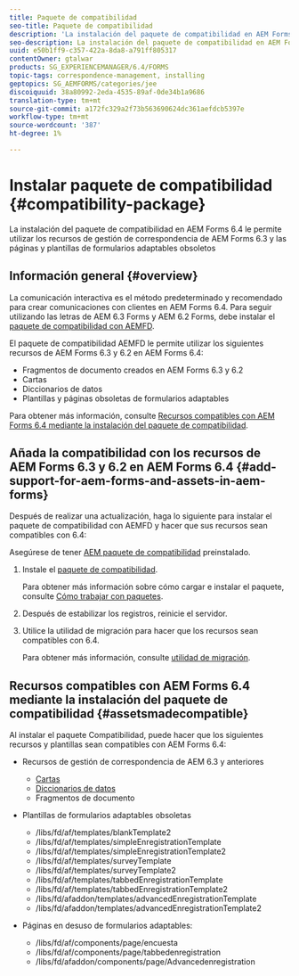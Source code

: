 ```yaml
---
title: Paquete de compatibilidad
seo-title: Paquete de compatibilidad
description: 'La instalación del paquete de compatibilidad en AEM Forms 6.4 le permite utilizar los recursos de gestión de correspondencia de AEM Forms 6.3 y las páginas y plantillas de formularios adaptables obsoletos '
seo-description: La instalación del paquete de compatibilidad en AEM Forms 6.4 le permite utilizar los recursos de gestión de correspondencia de AEM Forms 6.3 y las páginas y plantillas de formularios adaptables obsoletos
uuid: e50b1ff9-c357-422a-8da8-a791ff805317
contentOwner: gtalwar
products: SG_EXPERIENCEMANAGER/6.4/FORMS
topic-tags: correspondence-management, installing
geptopics: SG_AEMFORMS/categories/jee
discoiquuid: 38a80992-2eda-4535-89af-0de34b1a9686
translation-type: tm+mt
source-git-commit: a172fc329a2f73b563690624dc361aefdcb5397e
workflow-type: tm+mt
source-wordcount: '387'
ht-degree: 1%

---
```



# Instalar paquete de compatibilidad {#compatibility-package}

La instalación del paquete de compatibilidad en AEM Forms 6.4 le permite utilizar los recursos de gestión de correspondencia de AEM Forms 6.3 y las páginas y plantillas de formularios adaptables obsoletos

## Información general {#overview}

La comunicación interactiva es el método predeterminado y recomendado para crear comunicaciones con clientes en AEM Forms 6.4. Para seguir utilizando las letras de AEM 6.3 Forms y AEM 6.2 Forms, debe instalar el [paquete de compatibilidad con AEMFD](https://www.adobeaemcloud.com/content/marketplace/marketplaceProxy.html?packagePath=/content/companies/public/adobe/packages/cq640/fd/AEM-FORMS-6.4-COMPAT).

El paquete de compatibilidad AEMFD le permite utilizar los siguientes recursos de AEM Forms 6.3 y 6.2 en AEM Forms 6.4:

* Fragmentos de documento creados en AEM Forms 6.3 y 6.2
* Cartas
* Diccionarios de datos
* Plantillas y páginas obsoletas de formularios adaptables

Para obtener más información, consulte [Recursos compatibles con AEM Forms 6.4 mediante la instalación del paquete de compatibilidad](/help/forms/using/compatibility-package.md#assetsmadecompatible).

## Añada la compatibilidad con los recursos de AEM Forms 6.3 y 6.2 en AEM Forms 6.4 {#add-support-for-aem-forms-and-assets-in-aem-forms}

Después de realizar una actualización, haga lo siguiente para instalar el paquete de compatibilidad con AEMFD y hacer que sus recursos sean compatibles con 6.4:

Asegúrese de tener [AEM paquete de compatibilidad](/help/sites-deploying/backward-compatibility.md) preinstalado.

1. Instale el [paquete de compatibilidad](https://www.adobeaemcloud.com/content/marketplace/marketplaceProxy.html?packagePath=/content/companies/public/adobe/packages/cq640/fd/AEM-FORMS-6.4-COMPAT).

   Para obtener más información sobre cómo cargar e instalar el paquete, consulte [Cómo trabajar con paquetes](/help/sites-administering/package-manager.md).

1. Después de estabilizar los registros, reinicie el servidor.
1. Utilice la utilidad de migración para hacer que los recursos sean compatibles con 6.4.

   Para obtener más información, consulte [utilidad de migración](/help/forms/using/migration-utility.md).

## Recursos compatibles con AEM Forms 6.4 mediante la instalación del paquete de compatibilidad {#assetsmadecompatible}

Al instalar el paquete Compatibilidad, puede hacer que los siguientes recursos y plantillas sean compatibles con AEM Forms 6.4:

* Recursos de gestión de correspondencia de AEM 6.3 y anteriores

   * [Cartas](/help/forms/using/create-letter.md)
   * [Diccionarios de datos](/help/forms/using/data-dictionary.md)
   * Fragmentos de documento

* Plantillas de formularios adaptables obsoletas

   * /libs/fd/af/templates/blankTemplate2
   * /libs/fd/af/templates/simpleEnregistrationTemplate
   * /libs/fd/af/templates/simpleEnregistrationTemplate2
   * /libs/fd/af/templates/surveyTemplate
   * /libs/fd/af/templates/surveyTemplate2
   * /libs/fd/af/templates/tabbedEnregistrationTemplate
   * /libs/fd/af/templates/tabbedEnregistrationTemplate2
   * /libs/fd/afaddon/templates/advancedEnregistrationTemplate
   * /libs/fd/afaddon/templates/advancedEnregistrationTemplate2

* Páginas en desuso de formularios adaptables:

   * /libs/fd/af/components/page/encuesta
   * /libs/fd/af/components/page/tabbedenregistration
   * /libs/fd/afaddon/components/page/Advancedenregistration

